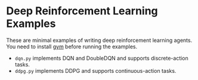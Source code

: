# Deep Reinforcement Learning Examples

These are minimal examples of writing deep reinforcement learning agents. You need to install [gym](https://github.com/openai/gym) before running the examples.

- `dqn.py` implements DQN and DoubleDQN and supports discrete-action tasks.
- `ddpg.py` implements DDPG and supports continuous-action tasks.
